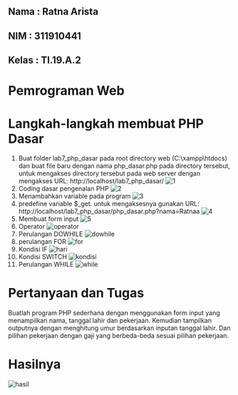 ## Nama : Ratna Arista
## NIM  : 311910441
## Kelas  : TI.19.A.2

# Pemrograman Web
# Langkah-langkah membuat PHP Dasar
1. Buat folder lab7_php_dasar pada root directory web (C:\xampp\htdocs) dan buat file baru dengan nama php_dasar.php pada directory tersebut, untuk mengakses directory tersebut pada web server dengan mengakses URL: http://localhost/lab7_php_dasar/
![1](https://user-images.githubusercontent.com/56379930/117836052-93db4900-b2a2-11eb-8853-08b4bce01cd9.png)
2. Coding dasar pengenalan PHP
![2](https://user-images.githubusercontent.com/56379930/117836075-989ffd00-b2a2-11eb-8b4e-8eded65e3d87.png)
3. Menambahkan variable pada program
![3](https://user-images.githubusercontent.com/56379930/117836116-9e95de00-b2a2-11eb-9709-4dab3a0a5ceb.png)
4. predefine variable $_get. untuk mengaksesnya gunakan URL: http://localhost/lab7_php_dasar/php_dasar.php?nama=Ratnaa
![4](https://user-images.githubusercontent.com/56379930/117836128-a05fa180-b2a2-11eb-81fc-c7ab3a7d5c1f.png)
5. Membuat form input
![5](https://user-images.githubusercontent.com/56379930/117836164-a6ee1900-b2a2-11eb-95da-5a82a70ac3e3.png)
6. Operator
![operator](https://user-images.githubusercontent.com/56379930/117839330-57f5b300-b2a5-11eb-8cf4-719eef9d2225.png)
7. Perulangan DOWHILE
![dowhile](https://user-images.githubusercontent.com/56379930/117836177-a9e90980-b2a2-11eb-9cfe-a8b2684b9f51.png)
8. perulangan FOR
![for](https://user-images.githubusercontent.com/56379930/117836191-aeadbd80-b2a2-11eb-9d72-be2f476b8cad.png)
9. Kondisi IF
![hari](https://user-images.githubusercontent.com/56379930/117836223-b40b0800-b2a2-11eb-8bf5-3e2d0b1b1795.png)
10. Kondisi SWITCH
![kondisi](https://user-images.githubusercontent.com/56379930/117836249-b8cfbc00-b2a2-11eb-9694-f985988f5710.png)
11. Perulangan WHILE
![while](https://user-images.githubusercontent.com/56379930/117836281-c08f6080-b2a2-11eb-8ba5-b36d5aed24ce.png)

# Pertanyaan dan Tugas
Buatlah program PHP sederhana dengan menggunakan form input yang menampilkan
nama, tanggal lahir dan pekerjaan. Kemudian tampilkan outputnya dengan menghitung
umur berdasarkan inputan tanggal lahir. Dan pilihan pekerjaan dengan gaji yang
berbeda-beda sesuai pilihan pekerjaan.
# Hasilnya
![hasil](https://user-images.githubusercontent.com/56379930/117836298-c2f1ba80-b2a2-11eb-8889-6766ffc49b78.png)
